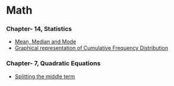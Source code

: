 # Math
###  Chapter- 14, Statistics
* [Mean, Median and Mode](https://www.youtube.com/watch?v=-xy-pfbCgbQ)
* [Graphical representation of Cumulative Frequency Distribution](https://www.youtube.com/watch?v=lbs0JFmuhOU&t=19s)
### Chapter- 7, Quadratic Equations
* [Splitting the middle term](https://www.youtube.com/watch?v=MtHEk6Yy6N4)
